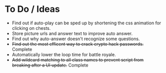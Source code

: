 # To Do / Ideas

- Find out if auto-play can be sped up by shortening the css animation for clicking on chests.
- Store picture urls and answer text to improve auto answer.
- Find out why auto-answer doesn't recognize some questions.  
- ~~Find out the most efficent way to crack crypto hack passwords.~~ Complete
- Automatically lower the loop time for battle royale.
- ~~Add wildcard matching to all class names to prevent script from breaking after a UI update.~~ Complete